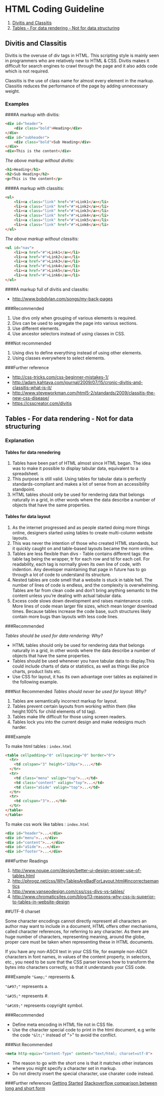 # HTML Coding Guideline
1. [Divitis and Classitis](#divitis-and-classitis)
2. [Tables - For data rendering - Not for data structuring](#tables---for-data-rendering---not-for-data-structuring)

## Divitis and Classitis

Divitis is the overuse of div tags in HTML. This scripting style is mainly seen in programmers who are relatively new to HTML & CSS. Divitis makes it difficult for search engines to crawl through the page and it also adds code which is not required.

Classitis is the use of class name for almost every element in the markup. Classitis reduces the performance of the page by adding unnecessary weight.


### Examples

####A markup with divitis:

```html
<div id="header">
	<div class="bold">Heading</div>
</div>
<div id="subheader">
	<div class="bold">Sub Heading</div>
</div>
<div>This is the content</div>
```

*The above markup without divitis:*

```html
<h1>Heading</h1>
<h2>Sub Heading</h2>
<p>This is the content</p>
```

####A markup with classitis:

```html
<ul>
	<li><a class="link" href="#">Link1</a></li>
	<li><a class="link" href="#">Link2</a></li>
	<li><a class="link" href="#">Link3</a></li>
	<li><a class="link" href="#">Link4</a></li>
	<li><a class="link" href="#">Link5</a></li>
	<li><a class="link" href="#">Link6</a></li>
</ul>
```

*The above markup without classitis:*

```html
<ul id="nav">
	<li><a href="#">Link1</a></li>
	<li><a href="#">Link2</a></li>
	<li><a href="#">Link3</a></li>
	<li><a href="#">Link4</a></li>
	<li><a href="#">Link5</a></li>
	<li><a href="#">Link6</a></li>
</ul>
```

####A markup full of divitis and classitis:

* http://www.bobdylan.com/songs/my-back-pages


###Recommended

1. Use divs only when grouping of various elements is required.
2. Divs can be used to segregate the page into various sections.
3. Use different elements.
4. Use ancestor selectors instead of using classes in CSS.


###Not recommended

1. Using divs to define everything instead of using other elements.
2. Using classes everywhere to select elements.

###Further reference
* http://css-tricks.com/css-beginner-mistakes-1/
* http://adam.kahtava.com/journal/2009/07/15/cronic-divitis-and-classitis-what-is-it/
* http://www.steveworkman.com/html5-2/standards/2009/classitis-the-new-css-disease/
* https://csscreator.com/divitis


## Tables - For data rendering - Not for data structuring

### Explanation

#### Tables for data renedering

1. Tables have been part of HTML almost since HTML began. The idea was to make it possible to display tabular data, equivalent to a spreadsheet.
2. This purpose is still valid. Using tables for tabular data is perfectly standards-compliant and makes a lot of sense from an accessibility standpoint.
3. HTML tables should only be used for rendering data that belongs naturally in a grid, in other words where the data describe a number of objects that have the same properties.


#### Tables for data layout

1. As the internet progressed and as people started doing more things online, designers started using tables to create multi-column website layouts.
2. This was never the intention of those who created HTML standards, but it quickly caught on and table-based layouts became the norm online.
3. Tables are less flexible than divs - Table contains different tags: the table tag being the wrapper, tr for each row and td for each cell. For readability, each tag is normally given its own line of code, with indention. Any developer maintaining that page in future has to go through a lot of code to understand its structure.
4. Nested tables are code smell that a website is stuck in table hell. The number of lines of code is endless, and the complexity is overwhelming. Tables are far from clean code and don’t bring anything semantic to the content unless you’re dealing with actual tabular data.
5. Excess code slows down development and raises maintenance costs.
More lines of code mean larger file sizes, which mean longer download times. Because tables increase the code base, such structures likely contain more bugs than layouts with less code lines.


###Recommended

*Tables should be used for data rendering: Why?*

* HTML tables should only be used for rendering data that belongs naturally in a grid, in other words where the data describe a number of objects that have the same properties.
* Tables should be used whenever you have tabular data to display.This could include charts of data or statistics, as well as things like price charts, product lists etc.
* Use CSS for layout, it has its own advantage over tables as explained in the following example.

###Not Recommended
*Tables should never be used for layout: Why?*
1. Tables are semantically incorrect markup for layout.
2. Tables prevent certain layouts from working within them (like height:100% for child elements of td tag).
3. Tables make life difficult for those using screen readers.
4. Tables lock you into the current design and make redesigns much harder.

###Example 

To make html tables :
`index.html`
```html 
<table cellpadding="0" cellspacing="0" border="0">
  <tr>
    <td colspan="3" height="120px">....</td>
  </tr>
  <tr>
    <td class="menu" valign="top">...</td>
    <td class="content" valign="top">...</td>
    <td class="aSide" valign="top">...</td>
  </tr>
  <tr>
    <td colspan="3">...</td>
  </tr>
</table>
</table>
```

To make css work like tables :
`index.html`
```html 
<div id="header">...</div>
<div id="menu">...</div>
<div id="content">...</div>
<div id="aSide">...</div>
<div id="footer">...</div>
```
###Further Readings
1. http://www.noupe.com/design/better-ui-design-proper-use-of-tables.html
2. http://phrogz.net/css/WhyTablesAreBadForLayout.html#incorrectsemantics
3. http://www.vanseodesign.com/css/css-divs-vs-tables/
4. http://www.chromaticsites.com/blog/13-reasons-why-css-is-superior-to-tables-in-website-design


##UTF-8 charset

Some character encodings cannot directly represent all characters an author may want to include in a document, HTML offers other mechanisms, called character references, for referring to any character. As there are huge number of characters, representing meaning, around the globe, proper care must be taken when representing these in HTML documents.

If you have any non-ASCII text in your CSS file, for example non-ASCII characters in font names, in values of the content property, in selectors, etc., you need to be sure that the CSS parser knows how to transform the bytes into characters correctly, so that it understands your CSS code.

###Example
<meta charset="utf-8">
`"&amp;"` represents &.

`"&#97;"` represents a.

`"&#35;"` represents #.

`"&#169;"` represents copyright symbol.

###Recommended
* Define meta encoding in HTML file not in CSS file.
* Use the character special code to print in the html document, e.g write the code `"&lt;"` instead of ">" to avoid the conflict. 

###Not Recommended
```html
<meta http-equiv="Content-Type" content="text/html; charset=utf-8">
```
* The reason to go with the short one is that it matches other instances where you might specify a character set in markup.
* Do not directy insert the special character, use charater code instead.

###Further references
[Getting Started](http://www.w3.org/International/getting-started/characters)
[Stackoverflow comparison between long and short form](http://stackoverflow.com/questions/4696499/meta-charset-utf-8-vs-meta-http-equiv-content-type)

